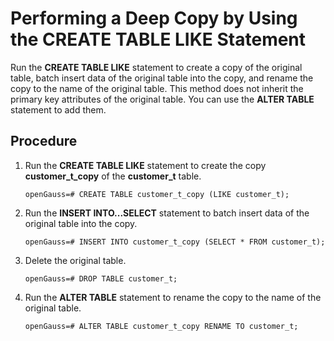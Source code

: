 # Performing a Deep Copy by Using the CREATE TABLE LIKE Statement<a name="EN-US_TOPIC_0289900994"></a>

Run the  **CREATE TABLE LIKE**  statement to create a copy of the original table, batch insert data of the original table into the copy, and rename the copy to the name of the original table. This method does not inherit the primary key attributes of the original table. You can use the  **ALTER TABLE**  statement to add them.

## Procedure<a name="en-us_topic_0283136983_en-us_topic_0237121143_en-us_topic_0165787115_section1349410417334"></a>

1.  Run the  **CREATE TABLE LIKE**  statement to create the copy  **customer\_t\_copy**  of the  **customer\_t**  table.

    ```
    openGauss=# CREATE TABLE customer_t_copy (LIKE customer_t);
    ```

2.  Run the  **INSERT INTO...SELECT**  statement to batch insert data of the original table into the copy.

    ```
    openGauss=# INSERT INTO customer_t_copy (SELECT * FROM customer_t);
    ```

3.  Delete the original table.

    ```
    openGauss=# DROP TABLE customer_t;
    ```

4.  Run the  **ALTER TABLE**  statement to rename the copy to the name of the original table.

    ```
    openGauss=# ALTER TABLE customer_t_copy RENAME TO customer_t;
    ```


